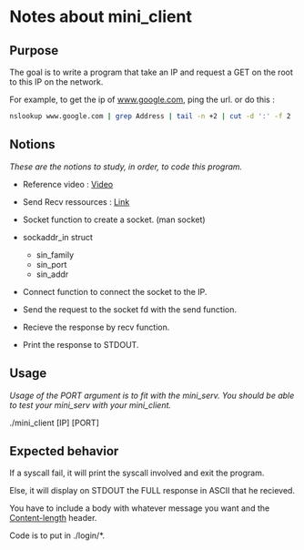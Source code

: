 # Notes about mini\_client

## Purpose

The goal is to write a program that take an IP and request a GET on the root to this IP on the network.

For example, to get the ip of www.google.com, ping the url.
or do this :

```bash
nslookup www.google.com | grep Address | tail -n +2 | cut -d ':' -f 2 | cut -c2-
```

## Notions

*These are the notions to study, in order, to code this program.*

- Reference video : [Video](https://www.youtube.com/watch?v=bdIiTxtMaKA&list=PL9IEJIKnBJjH_zM5LnovnoaKlXML5qh17&index=2)
- Send Recv ressources : [Link](https://bousk.developpez.com/cours/reseau-c++/TCP/05-envoi-reception-serveur/)

- Socket function to create a socket. (man socket)
- sockaddr\_in struct
  - sin\_family
  - sin\_port
  - sin\_addr
- Connect function to connect the socket to the IP.
- Send the request to the socket fd with the send function.
- Recieve the response by recv function.
- Print the response to STDOUT.

## Usage

*Usage of the PORT argument is to fit with the mini_serv. You should be able to test your mini_serv with your mini_client.*

./mini\_client [IP] [PORT]

## Expected behavior

If a syscall fail, it will print the syscall involved and exit the program.

Else, it will display on STDOUT the FULL response in ASCII that he recieved.

You have to include a body with whatever message you want and the [Content-length](https://developer.mozilla.org/fr/docs/Web/HTTP/Headers/Content-Length) header.

Code is to put in ./login/\*.

